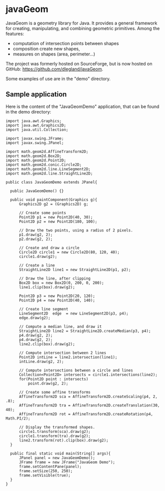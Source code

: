 # javaGeom
JavaGeom is a geometry library for Java. 
It provides a general framework for creating, manipulating, and combining geometric primitives. Among the features:
* computation of intersection points between shapes
* composition create new shapes, 
* measures on shapes (area, perimeter...)

The project was formerly hosted on SourceForge, but is now hosted on GitHub: https://github.com/dlegland/javaGeom.

Some examples of use are in the "demo" directory.

## Sample application

Here is the content of the "JavaGeomDemo" application, that can be found in the demo directory:

    import java.awt.Graphics;
    import java.awt.Graphics2D;
    import java.util.Collection;
      
    import javax.swing.JFrame;
    import javax.swing.JPanel;
    
    import math.geom2d.AffineTransform2D;
    import math.geom2d.Box2D;
    import math.geom2d.Point2D;
    import math.geom2d.conic.Circle2D;
    import math.geom2d.line.LineSegment2D;
    import math.geom2d.line.StraightLine2D;
    
    public class JavaGeomDemo extends JPanel{
    	
      public JavaGeomDemo() {}
  	
      public void paintComponent(Graphics g){
          Graphics2D g2 = (Graphics2D) g;
  
          // Create some points
          Point2D p1 = new Point2D(40, 30);
          Point2D p2 = new Point2D(180, 100);
  				
          // Draw the two points, using a radius of 2 pixels.
          p1.draw(g2, 2);
          p2.draw(g2, 2);
		  
          // Create and draw a circle
          Circle2D circle1 = new Circle2D(80, 120, 40);
          circle1.draw(g2);
		
          // Create a line
          StraightLine2D line1 = new StraightLine2D(p1, p2);
  		
          // Draw the line, after clipping
          Box2D box = new Box2D(0, 200, 0, 200);
          line1.clip(box).draw(g2);
	  	
          Point2D p3 = new Point2D(20, 120);
          Point2D p4 = new Point2D(40, 140);
		  
          // Create line segment
          LineSegment2D  edge  = new LineSegment2D(p3, p4);
          edge.draw(g2);
  		
          // Compute a median line, and draw it
          StraightLine2D line2 = StraightLine2D.createMedian(p3, p4);
          p4.draw(g2, 2);
          p4.draw(g2, 2);
          line2.clip(box).draw(g2);
  
          // Compute intersection between 2 lines
          Point2D intLine = line2.intersection(line1);
          intLine.draw(g2, 2);
      
          // Compute intersections between a circle and lines
          Collection<Point2D> intersects = circle1.intersections(line2);
          for(Point2D point : intersects)
              point.draw(g2, 2);
      
          // Create some affine transforms
          AffineTransform2D sca = AffineTransform2D.createScaling(p4, 2, .8);
          AffineTransform2D tra = AffineTransform2D.createTranslation(30, 40);
          AffineTransform2D rot = AffineTransform2D.createRotation(p4, Math.PI/2);
      
          // Display the transformed shapes.
          circle1.transform(sca).draw(g2);
          circle1.transform(tra).draw(g2);
          line2.transform(rot).clip(box).draw(g2);
      }
  
      public final static void main(String[] args){
          JPanel panel = new JavaGeomDemo();
          JFrame frame = new JFrame("JavaGeom Demo");
          frame.setContentPane(panel);
          frame.setSize(250, 250);
          frame.setVisible(true);
      }
    }
